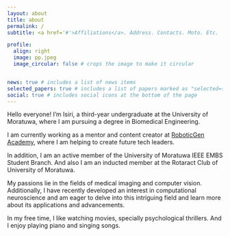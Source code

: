 ```yaml
---
layout: about
title: about
permalink: /
subtitle: <a href='#'>Affiliations</a>. Address. Contacts. Moto. Etc.

profile:
  align: right
  image: pp.jpeg
  image_circular: false # crops the image to make it circular


news: true # includes a list of news items
selected_papers: true # includes a list of papers marked as "selected={true}"
social: true # includes social icons at the bottom of the page
---
```


Hello everyone! I’m Isiri, a third-year undergraduate at the University of Moratuwa, where I am pursuing a degree in Biomedical Engineering.

I am currently working as a mentor and content creator at [RoboticGen Academy](https://roboticgenacademy.com/), where I am helping to create future tech leaders.

In addition, I am an active member of the University of Moratuwa IEEE EMBS Student Branch. And also I am an inducted member at the Rotaract Club of University of Moratuwa.

My passions lie in the fields of medical imaging and computer vision. Additionally, I have recently developed an interest in computational neuroscience and am eager to delve into this intriguing field and learn more about its applications and advancements.

In my free time, I like watching movies, specially psychological thrillers. And I enjoy playing piano and singing songs.


